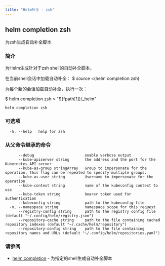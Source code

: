```yaml
---
title: "Helm补全 - zsh"
---
```


## helm completion zsh

为zsh生成自动补全脚本

### 简介

为Helm生成针对于zsh shell的自动补全脚本。

在当前shell会话中加载自动补全：
$ source <(helm completion zsh)

为每个新的会话加载自动补全，执行一次：

$ helm completion zsh > "${fpath[1]}/_helm"

```shell
helm completion zsh
```

### 可选项

```shell
  -h, --help   help for zsh
```

### 从父命令继承的命令

```shell
      --debug                       enable verbose output
      --kube-apiserver string       the address and the port for the Kubernetes API server
      --kube-as-group stringArray   Group to impersonate for the operation, this flag can be repeated to specify multiple groups.
      --kube-as-user string         Username to impersonate for the operation
      --kube-context string         name of the kubeconfig context to use
      --kube-token string           bearer token used for authentication
      --kubeconfig string           path to the kubeconfig file
  -n, --namespace string            namespace scope for this request
      --registry-config string      path to the registry config file (default "~/.config/helm/registry.json")
      --repository-cache string     path to the file containing cached repository indexes (default "~/.cache/helm/repository")
      --repository-config string    path to the file containing repository names and URLs (default "~/.config/helm/repositories.yaml")
```

### 请参阅

- [helm completion](helm_completion.md) - 为指定的shell生成自动补全脚本
